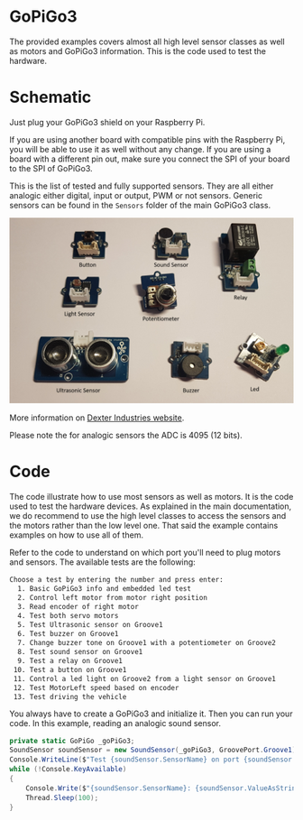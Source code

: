 # GoPiGo3

The provided examples covers almost all high level sensor classes as well as motors and GoPiGo3 information. This is the code used to test the hardware.

# Schematic

Just plug your GoPiGo3 shield on your Raspberry Pi.

If you are using another board with compatible pins with the Raspberry Pi, you will be able to use it as well without any change. If you are using a board with a different pin out, make sure you connect the SPI of your board to the SPI of GoPiGo3.

This is the list of tested and fully supported sensors. They are all either analogic either digital, input or output, PWM or not sensors. Generic sensors can be found in the ```Sensors``` folder of the main GoPiGo3 class. 

![image how it works](../gopigosensors.png)

More information on [Dexter Industries website](https://www.dexterindustries.com/GoPiGo3Pi//).

Please note the for analogic sensors the ADC is 4095 (12 bits).

# Code

The code illustrate how to use most sensors as well as motors. It is the code used to test the hardware devices. As explained in the main documentation, we do recommend to use the high level classes to access the sensors and the motors rather than the low level one. That said the example contains examples on how to use all of them.

Refer to the code to understand on which port you'll need to plug motors and sensors. The available tests are the following:

```
Choose a test by entering the number and press enter:
  1. Basic GoPiGo3 info and embedded led test
  2. Control left motor from motor right position
  3. Read encoder of right motor
  4. Test both servo motors
  5. Test Ultrasonic sensor on Groove1
  6. Test buzzer on Groove1
  7. Change buzzer tone on Groove1 with a potentiometer on Groove2
  8. Test sound sensor on Groove1
  9. Test a relay on Groove1
 10. Test a button on Groove1
 11. Control a led light on Groove2 from a light sensor on Groove1
 12. Test MotorLeft speed based on encoder
 13. Test driving the vehicle
```

You always have to create a GoPiGo3 and initialize it. Then you can run your code. In this example, reading an analogic sound sensor.

```csharp
private static GoPiGo _goPiGo3;
SoundSensor soundSensor = new SoundSensor(_goPiGo3, GroovePort.Groove1);
Console.WriteLine($"Test {soundSensor.SensorName} on port {soundSensor.Port}. Press a key to finish the test");
while (!Console.KeyAvailable)
{
    Console.Write($"{soundSensor.SensorName}: {soundSensor.ValueAsString} which is {soundSensor.ValueAsPercent} %");
    Thread.Sleep(100);
}
```


